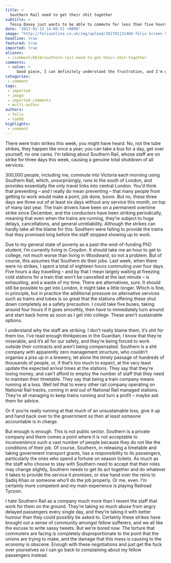 ```yaml
---
title: >
  Southern Rail need to get their shit together
subtitle: >
  Tessa Davey just wants to be able to commute for less than five hours a day
date: "2017-01-13 14:00:51 +0000"
image: "http://felixonline.co.uk/img/upload/201701131408-felix-Screen Shot 2017-01-13 at 14.04.21.png"
headline: true
featured: true
imported: true
aliases:
 - /comment/6634/southern-rail-need-to-get-their-shit-together
comments:
 - value: >
     Good piece, I can definitely understand the frustration, and I'm glad that you have recognised that the strikes are mostly about safety. You are also correct in saying that 'train companies run at a loss' is total bs. Ask Abellio, who are owned by the Dutch national rail service. Yep, re-nationalisation sounds like a good idea to me. Though Sadiq Khan's handling of the tube strikes was less than impressive.,Good piece, I can definitely understand the frustration, and I'm glad that you have recognised that the strikes are mostly about safety. You are also correct in saying that 'train companies run at a loss' is total bs. Ask Abellio, who are owned by the Dutch national rail service. Yep, re-nationalisation sounds like a good idea to me. Though Sadiq Khan's handling of the tube strikes was less than impressive.,Good piece, I can definitely understand the frustration, and I'm glad that you have recognised that the strikes are mostly about safety. You are also correct in saying that 'train companies run at a los
categories:
 - comment
tags:
 - imported
 - image
 - imported_comments
 - multi-author
authors:
 - felix
 - tad08
highlights:
 - comment
---
```


There were train strikes this week, you might have heard. No, not the tube strikes, they happen like once a year; you can take a bus for a day, get over yourself, no one cares. I’m talking about Southern Rail, whose staff are on strike for three days this week, causing a genuine total shutdown of all services.

300,000 people, including me, commute into Victoria each morning using Southern Rail, which, unsurprisingly, runs to the south of London, and provides essentially the only travel links into central London. You’d think that preventing – and I really do mean preventing – that many people from getting to work would make a point, job done, boom. But no, these three days are three out of at least six days without any service this month, on top of many last year. The train drivers have been on a permanent overtime strike since December, and the conductors have been striking periodically, meaning that even when the trains are running, they’re subject to huge delays, cancellations, and general unreliability. Although the strikes can hardly take all the blame for this: Southern were failing to provide the trains that they promised long before the staff stopped showing up to work.

Due to my general state of poverty as a past-the-end-of-funding PhD student, I’m currently living in Croydon. It should take me an hour to get to college, not much worse than living in Woodward, so not a problem. But of course, this assumes that Southern do their jobs. Last week, when there were no strikes, I spent a total of eighteen hours commuting over four days. Five hours a day travelling – and by that I mean largely waiting at freezing cold stations for a train that won’t be cancelled at the last minute – is exhausting, and a waste of my time.
There are alternatives, sure. It should still be possible to get into London, it might take a little longer. Which is fine, in principle, but in practice the additional pressure on alternative services such as trams and tubes is so great that the stations offering these shut down completely as a safety precaution. I could take five buses, taking around four hours if it goes smoothly, then have to immediately turn around and start back home as soon as I get into college. These aren’t sustainable options.

I understand why the staff are striking. I don’t really blame them, it’s shit for them too. I’ve read enough thinkpieces in the Guardian, I know that they’re miserable, and it’s all for our safety, and they’re being forced to work outside their contracts and aren’t being compensated. Southern is a shit company with apparently zero management structure, who couldn’t organise a piss up in a brewery, let alone the timely passage of hundreds of thousands of people, or, if that’s too much to expect, at the very least update the expected arrival times at the stations. They say that they’re losing money, and can’t afford to employ the number of staff that they need to maintain their timetable. They say that being a train company means running at a loss. Well tell that to every other rail company operating on National Rail tracks, coming in and out of National Rail managed stations. They’re all managing to keep trains running and turn a profit – maybe ask them for advice.

Or if you’re really running at that much of an unsustainable loss, give it up and hand back over to the government so then at least someone accountable is in charge.

But enough is enough. This is not public sector. Southern is a private company and there comes a point where it is not acceptable to inconvenience such a vast number of people because they do not like the conditions of their job. Of course, Southern, in releasing a timetable and taking government transport grants, has a responsibility to its passengers, particularly the ones who spend a fortune on season tickets. As much as the staff who choose to stay with Southern need to accept that their roles may change slightly, Southern needs to get its act together and do whatever it takes to provide the service it promises, or else hand over the reins to Sadiq Khan or someone who’ll do the job properly. Or me, even. I’m certainly more competent and my main experience is playing Railroad Tycoon.

I hate Southern Rail as a company much more than I resent the staff that work for them on the ground. They’re taking so much abuse from angry delayed passengers every single day, and they’re taking it with better humour than they could possibly be asked to. Certainly these strikes have brought out a sense of community amongst fellow sufferers, and we all like the excuse to write sassy tweets. But we’re bored now. The torture that commuters are facing is completely disproportionate to the point that the unions are trying to make, and the damage that this mess is causing to the economy is obscene. Enough with these negotiations and just get the fuck over yourselves so I can go back to complaining about my fellow passengers instead.
